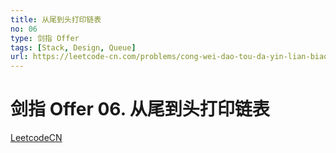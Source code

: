```yaml
---
title: 从尾到头打印链表
no: 06
type: 剑指 Offer
tags: [Stack, Design, Queue]
url: https://leetcode-cn.com/problems/cong-wei-dao-tou-da-yin-lian-biao-lcof/
---
```


# 剑指 Offer 06. 从尾到头打印链表

[LeetcodeCN](https://leetcode-cn.com/problems/cong-wei-dao-tou-da-yin-lian-biao-lcof/)
